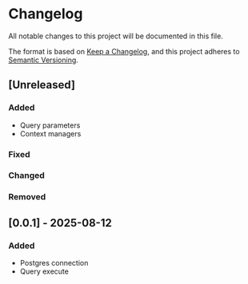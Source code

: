 # Changelog

All notable changes to this project will be documented in this file.

The format is based on [Keep a Changelog](https://keepachangelog.com/en/1.1.0/),
and this project adheres to [Semantic Versioning](https://semver.org/spec/v2.0.0.html).

## [Unreleased]

### Added

- Query parameters
- Context managers

### Fixed

### Changed

### Removed


## [0.0.1] - 2025-08-12

### Added

- Postgres connection
- Query execute


